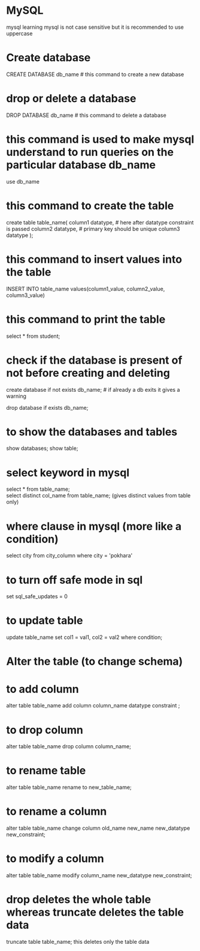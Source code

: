 # MySQL
mysql learning
mysql is not case sensitive but it is recommended to use uppercase

# Create database

CREATE DATABASE db_name   # this command to create a new database

# drop or delete a database

DROP DATABASE db_name     # this command to delete a database


# this command is used to make mysql understand to run queries on the particular database db_name

use db_name 


# this command to create the table

create table table_name(
    column1 datatype,       # here after datatype constraint is passed
    column2 datatype,       # primary key should be unique
    column3 datatype
);

# this command to insert values into the table
INSERT INTO table_name values(column1_value, column2_value, column3_value)

# this command to print the table 
select * from student;

# check if the database is present of not before creating and deleting

create database if not exists db_name;    # if already a db exits it gives a warning

drop database if exists db_name; 

# to show the databases and tables

show databases;
show table;


# select keyword in mysql

select * from table_name;    
select distinct col_name from table_name;    (gives distinct values from table only)

# where clause in mysql (more like a condition)

select city from city_column where city = 'pokhara'

# to turn off safe mode in sql

set sql_safe_updates = 0

# to update table

update table_name set col1 = val1, col2 = val2 where condition;

# Alter the table (to change schema)

# to add column

alter table table_name add column column_name datatype constraint ;

# to drop column

alter table table_name drop column column_name;

# to rename table

alter table table_name rename to new_table_name;

# to rename a column

alter table table_name change column old_name new_name new_datatype new_constraint;

# to modify a column

alter table table_name modify column_name new_datatype new_constraint;

# drop deletes the whole table whereas truncate deletes the table data

truncate table table_name; this deletes only the table data 